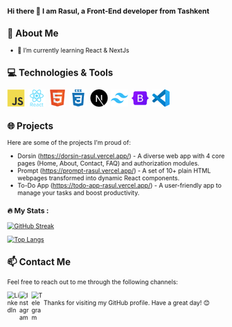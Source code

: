 ### Hi there 👋 I am Rasul, a Front-End developer from Tashkent

## 🚀 About Me
- 🌱 I’m currently learning React & NextJs

## 💻 Technologies & Tools
<div>
  <img src="https://github.com/devicons/devicon/blob/master/icons/javascript/javascript-original.svg" title="JavaScript" alt="JavaScript" width="40" height="40"/>&nbsp;
  <img src="https://github.com/devicons/devicon/blob/master/icons/react/react-original-wordmark.svg" title="React" alt="React" width="40" height="40"/>&nbsp;
  <img src="https://github.com/devicons/devicon/blob/master/icons/html5/html5-original.svg" title="HTML5" alt="HTML" width="40" height="40"/>&nbsp;
  <img src="https://github.com/devicons/devicon/blob/master/icons/css3/css3-plain-wordmark.svg"  title="CSS3" alt="CSS" width="40" height="40"/>&nbsp;
  <img src="https://github.com/devicons/devicon/blob/master/icons/nextjs/nextjs-original.svg" title="Next" alt="Next" width="40" height="40"/>&nbsp;
  <img src="https://github.com/devicons/devicon/blob/master/icons/tailwindcss/tailwindcss-plain.svg" title="Tailwind" alt="Tailwind" width="40" height="40"/>&nbsp;
  <img src="https://github.com/devicons/devicon/blob/master/icons/bootstrap/bootstrap-original.svg" title="Bootstrap" alt="Bootstrap" width="40" height="40"/>&nbsp;
  <img src="https://github.com/devicons/devicon/blob/master/icons/vscode/vscode-original.svg" title="VSCode" alt="VSCode" width="40" height="40"/>&nbsp;
</div>

## 🌐 Projects

Here are some of the projects I'm proud of:

- Dorsin (https://dorsin-rasul.vercel.app/) - A diverse web app with 4 core pages (Home, About, Contact, FAQ) and authorization modules.
- Prompt (https://prompt-rasul.vercel.app/) - A set of 10+ plain HTML webpages transformed into dynamic React components.
- To-Do App (https://todo-app-rasul.vercel.app/) - A user-friendly app to manage your tasks and boost productivity.

### :fire: My Stats :
[![GitHub Streak](https://github-readme-streak-stats.herokuapp.com/?user=rasul-qutbiddinov)](https://git.io/streak-stats)

[![Top Langs](https://github-readme-stats.vercel.app/api/top-langs/?username=rasul-qutbiddinov&layout=compact)](https://github.com/anuraghazra/github-readme-stats)

## 📫 Contact Me

Feel free to reach out to me through the following channels:

[<img align="left" alt="LinkedIn" width="28px" src="https://www.vectorlogo.zone/logos/linkedin/linkedin-icon.svg" />](https://www.linkedin.com/in/rasul-qutbiddinov/)
[<img align="left" alt="Instagram" width="28px" src="https://www.vectorlogo.zone/logos/instagram/instagram-icon.svg" />](https://www.instagram.com/qutbiddinov.04/)
[<img align="left" alt="Telegram" width="28px" src="https://www.vectorlogo.zone/logos/telegram/telegram-tile.svg" />](https://t.me/Qutbiddinov_04)

<br />
Thanks for visiting my GitHub profile. Have a great day! 😊
<br />
